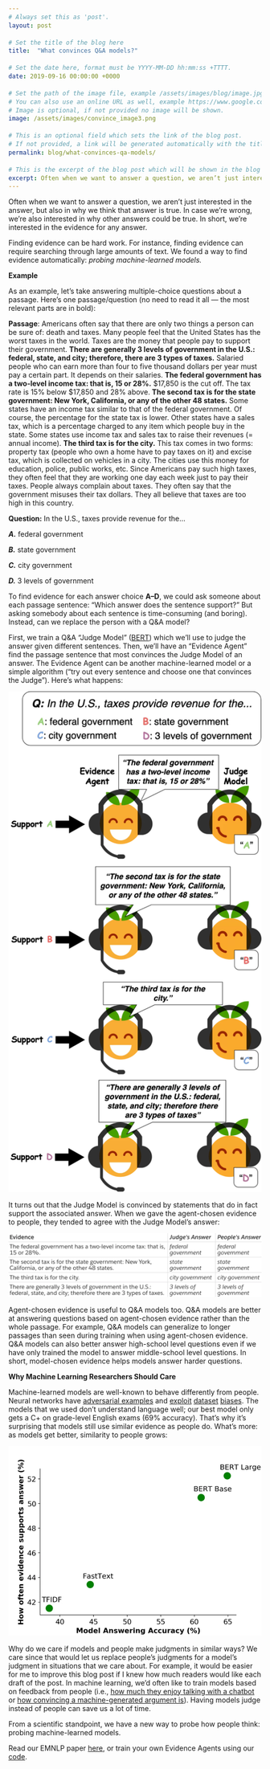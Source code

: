 ```yaml
---
# Always set this as 'post'.
layout: post

# Set the title of the blog here
title:  "What convinces Q&A models?"

# Set the date here, format must be YYYY-MM-DD hh:mm:ss +TTTT.
date: 2019-09-16 00:00:00 +0000

# Set the path of the image file, example /assets/images/blog/image.jpg
# You can also use an online URL as well, example https://www.google.com/image.jpg
# Image is optional, if not provided no image will be shown.
image: /assets/images/convince_image3.png

# This is an optional field which sets the link of the blog post.
# If not provided, a link will be generated automatically with the title of the blog post.
permalink: blog/what-convinces-qa-models/

# This is the excerpt of the blog post which will be shown in the blog listing page.
excerpt: Often when we want to answer a question, we aren’t just interested in the answer, but also in why we think that answer is true. In case we’re wrong, we’re also interested in why other answers could be true.  
---
```


<!-- Add the blog post here in markdown -->

Often when we want to answer a question, we aren’t just interested in the answer, but also in why we think that answer is true. In case we’re wrong, we’re also interested in why other answers could be true. In short, we’re interested in the evidence for any answer.

Finding evidence can be hard work. For instance, finding evidence can require searching through large amounts of text. We found a way to find evidence automatically: *probing machine-learned models.*

**Example**

As an example, let’s take answering multiple-choice questions about a passage. Here’s one passage/question (no need to read it all — the most relevant parts are in bold):

**Passage**: Americans often say that there are only two things a person can be sure of: death and taxes. Many people feel that the United States has the worst taxes in the world. Taxes are the money that people pay to support their government. **There are generally 3 levels of government in the U.S.: federal, state, and city; therefore, there are 3 types of taxes.** Salaried people who can earn more than four to five thousand dollars per year must pay a certain part. It depends on their salaries. **The federal government has a two-level income tax: that is, 15 or 28%.** $17,850 is the cut off. The tax rate is 15% below $17,850 and 28% above. **The second tax is for the state government: New York, California, or any of the other 48 states.** Some states have an income tax similar to that of the federal government. Of course, the percentage for the state tax is lower. Other states have a sales tax, which is a percentage charged to any item which people buy in the state. Some states use income tax and sales tax to raise their revenues (= annual income). **The third tax is for the city.** This tax comes in two forms: property tax (people who own a home have to pay taxes on it) and excise tax, which is collected on vehicles in a city. The cities use this money for education, police, public works, etc. Since Americans pay such high taxes, they often feel that they are working one day each week just to pay their taxes. People always complain about taxes. They often say that the government misuses their tax dollars. They all believe that taxes are too high in this country.

**Question:** In the U.S., taxes provide revenue for the...
 
***A.*** federal government

***B.*** state government

***C.*** city government

***D.*** 3 levels of government

To find evidence for each answer choice **A–D**, we could ask someone about each passage sentence: “Which answer does the sentence support?” But asking somebody about each sentence is time-consuming (and boring). Instead, can we replace the person with a Q&A model?

First, we train a Q&A “Judge Model” ([BERT](https://arxiv.org/abs/1810.04805)) which we’ll use to judge the answer given different sentences. Then, we’ll have an “Evidence Agent” find the passage sentence that most convinces the Judge Model of an answer. The Evidence Agent can be another machine-learned model or a simple algorithm (“try out every sentence and choose one that convinces the Judge”). Here’s what happens:

![Inverse Scaling Prize Ideas](/assets/images/convince_image1.png)

It turns out that the Judge Model is convinced by statements that do in fact support the associated answer. When we gave the agent-chosen evidence to people, they tended to agree with the Judge Model’s answer:

![Inverse Scaling Prize Ideas](/assets/images/convince_image2.png)

Agent-chosen evidence is useful to Q&A models too. Q&A models are better at answering questions based on agent-chosen evidence rather than the whole passage. For example, Q&A models can generalize to longer passages than seen during training when using agent-chosen evidence. Q&A models can also better answer high-school level questions even if we have only trained the model to answer middle-school level questions. In short, model-chosen evidence helps models answer harder questions.

**Why Machine Learning Researchers Should Care**

Machine-learned models are well-known to behave differently from people. Neural networks have [adversarial examples](https://arxiv.org/abs/1312.6199) and [exploit](https://arxiv.org/abs/1707.07328) [dataset](https://arxiv.org/abs/1803.02324) [biases](https://arxiv.org/abs/1811.12231). The models that we used don’t understand language well; our best model only gets a C+ on grade-level English exams (69% accuracy). That’s why it’s surprising that models still use similar evidence as people do. What’s more: as models get better, similarity to people grows:

![Inverse Scaling Prize Ideas](/assets/images/convince_image3.png)

Why do we care if models and people make judgments in similar ways? We care since that would let us replace people’s judgments for a model’s judgment in situations that we care about. For example, it would be easier for me to improve this blog post if I knew how much readers would like each draft of the post. In machine learning, we’d often like to train models based on feedback from people (i.e., [how much they enjoy talking with a chatbot](https://arxiv.org/abs/1901.05415) or [how convincing a machine-generated argument is](https://openai.com/blog/debate/)). Having models judge instead of people can save us a lot of time.

From a scientific standpoint, we have a new way to probe how people think: probing machine-learned models.

Read our EMNLP paper [here](https://arxiv.org/abs/1909.05863), or train your own Evidence Agents using our [code](https://github.com/ethanjperez/convince).
